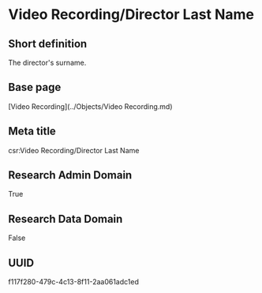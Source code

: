 # Video Recording/Director Last Name
## Short definition
The director's surname.
## Base page
[Video Recording](../Objects/Video Recording.md)
## Meta title
csr:Video Recording/Director Last Name
## Research Admin Domain
True
## Research Data Domain
False
## UUID
f117f280-479c-4c13-8f11-2aa061adc1ed
